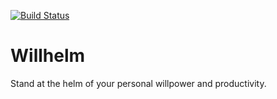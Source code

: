 [![Build Status](https://travis-ci.org/cctechwiz/willhelm.svg?branch=develop)](https://travis-ci.org/cctechwiz/willhelm)

# Willhelm
Stand at the helm of your personal willpower and productivity.
